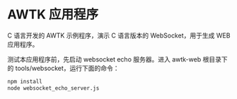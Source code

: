 # AWTK 应用程序

C 语言开发的 AWTK 示例程序，演示 C 语言版本的 WebSocket，用于生成 WEB 应用程序。

测试本应用程序前，先启动 websocket echo 服务器。进入 awtk-web 根目录下的 tools/websocket，运行下面的命令：

```sh
npm install
node websocket_echo_server.js
```
